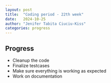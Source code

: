 ```yaml
---
layout: post
title:  "Coding period - 22th week"
date:   2024-10-25
author: "Jenifer Tabita Ciuciu-Kiss"
categories: progress
---
```


## Progress
- Cleanup the code
- Finalize testcases
- Make sure everything is working as expected
- Work on documentation